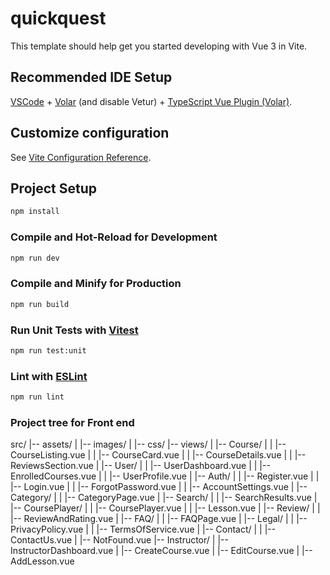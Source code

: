 # quickquest

This template should help get you started developing with Vue 3 in Vite.

## Recommended IDE Setup

[VSCode](https://code.visualstudio.com/) + [Volar](https://marketplace.visualstudio.com/items?itemName=Vue.volar) (and disable Vetur) + [TypeScript Vue Plugin (Volar)](https://marketplace.visualstudio.com/items?itemName=Vue.vscode-typescript-vue-plugin).

## Customize configuration

See [Vite Configuration Reference](https://vitejs.dev/config/).

## Project Setup

```sh
npm install
```

### Compile and Hot-Reload for Development

```sh
npm run dev
```

### Compile and Minify for Production

```sh
npm run build
```

### Run Unit Tests with [Vitest](https://vitest.dev/)

```sh
npm run test:unit
```

### Lint with [ESLint](https://eslint.org/)

```sh
npm run lint
```


###  Project tree for Front end


src/
|-- assets/
|   |-- images/
|   |-- css/
|-- views/
|   |-- Course/
|   |   |-- CourseListing.vue
|   |   |-- CourseCard.vue
|   |   |-- CourseDetails.vue
|   |   |-- ReviewsSection.vue
|   |-- User/
|   |   |-- UserDashboard.vue
|   |   |-- EnrolledCourses.vue
|   |   |-- UserProfile.vue
|   |-- Auth/
|   |   |-- Register.vue
|   |   |-- Login.vue
|   |   |-- ForgotPassword.vue
|   |   |-- AccountSettings.vue
|   |-- Category/
|   |   |-- CategoryPage.vue
|   |-- Search/
|   |   |-- SearchResults.vue
|   |-- CoursePlayer/
|   |   |-- CoursePlayer.vue
|   |   |-- Lesson.vue
|   |-- Review/
|   |   |-- ReviewAndRating.vue
|   |-- FAQ/
|   |   |-- FAQPage.vue
|   |-- Legal/
|   |   |-- PrivacyPolicy.vue
|   |   |-- TermsOfService.vue
|   |-- Contact/
|   |   |-- ContactUs.vue
|   |-- NotFound.vue
|-- Instructor/
|   |-- InstructorDashboard.vue
|   |-- CreateCourse.vue
|   |-- EditCourse.vue
|   |-- AddLesson.vue